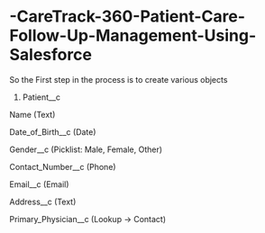 # -CareTrack-360-Patient-Care-Follow-Up-Management-Using-Salesforce
So the First step in the process is to create various objects 
1. Patient__c

Name (Text)

Date_of_Birth__c (Date)

Gender__c (Picklist: Male, Female, Other)

Contact_Number__c (Phone)

Email__c (Email)

Address__c (Text)

Primary_Physician__c (Lookup → Contact)
